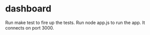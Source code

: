 dashboard
=========


Run make test to fire up the tests.
Run node app.js to run the app. It connects on port 3000.

